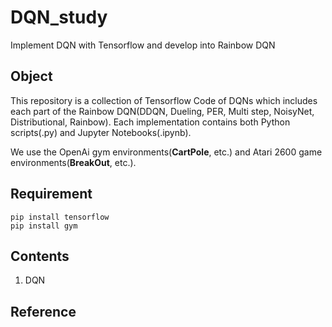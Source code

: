 # DQN_study
Implement DQN with Tensorflow and develop into Rainbow DQN

## Object
This repository is a collection of Tensorflow Code of DQNs which includes each part of the Rainbow DQN(DDQN, Dueling, PER, Multi step, NoisyNet, Distributional, Rainbow). Each implementation contains both Python scripts(.py) and Jupyter Notebooks(.ipynb).

We use the OpenAi gym environments(__CartPole__, etc.) and Atari 2600 game environments(__BreakOut__, etc.).

## Requirement
```
pip install tensorflow
pip install gym
```

## Contents
1. DQN

## Reference

